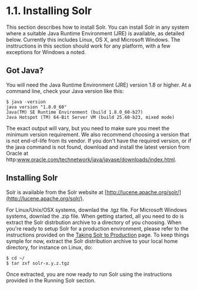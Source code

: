 # 1.1. Installing Solr

This section describes how to install Solr. You can install Solr in any system where a suitable Java Runtime Environment (JRE) is available, as detailed below. Currently this includes Linux, OS X, and Microsoft Windows. The insttructions in this section should work for any platform, with a few exceptions for Windows a noted.

## Got Java?

You will need the Java Runtime Environment (JRE) version 1.8 or higher. At a command line, check your Java version like this:

```
$ java -version
java version "1.8.0_60"
Java(TM) SE Runtime Environment (build 1.8.0_60-b27)
Java Hotspot (TM) 64-Bit Server VM (build 25.60-b23, mixed mode)
```

The exact output will vary, but you need to make sure you meet the minimum version requirement. We also recommend choosing a version that is not end-of-life from its vendor. If you don't have the required version, or if the java command is not found, download and install the latest version from Oracle at http:www.oracle.com/technetwork/java/javase/downloads/index.html.

## Installing Solr

Solr is available from the Solr website at [http://lucene.apache.org/solr/](http://lucene.apache.org/solr/).

For Linux/Unix/OSX systems, downlad the .tgz file. For Microsoft Windows systems, downlad the .zip file. When getting started, all you need to do is extract the Solr distrbution archive to a directory of you choosing. When you're ready to setup Solr for a production environment, please refer to the instructions provided on the [Taking Solr to Production]() page. To keep things symple for now, extract the Solr distribution archive to your local home directory, for instance on Linux, do:

```
$ cd ~/
$ tar zxf solr-x.y.z.tgz
```

Once extracted, you are now ready to run Solr using the instructions provided in the Running Solr section.
